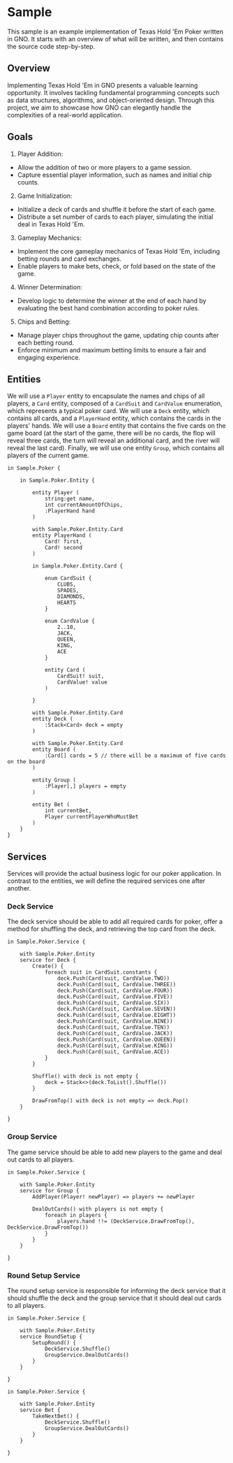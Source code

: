 # Sample

This sample is an example implementation of Texas Hold 'Em Poker written in GNO.
It starts with an overview of what will be written, and then contains the source code step-by-step.

## Overview

Implementing Texas Hold 'Em in GNO presents a valuable learning opportunity.
It involves tackling fundamental programming concepts such as data structures, algorithms, and
object-oriented design. Through this project, we aim to showcase how GNO can elegantly handle the
complexities of a real-world application.

## Goals

1. Player Addition:

- Allow the addition of two or more players to a game session.
- Capture essential player information, such as names and initial chip counts.

2. Game Initialization:

- Initialize a deck of cards and shuffle it before the start of each game.
- Distribute a set number of cards to each player, simulating the initial deal in Texas Hold 'Em.

3. Gameplay Mechanics:

- Implement the core gameplay mechanics of Texas Hold 'Em, including betting rounds and card
  exchanges.
- Enable players to make bets, check, or fold based on the state of the game.

4. Winner Determination:

- Develop logic to determine the winner at the end of each hand by evaluating the best hand
  combination according to poker rules.

5. Chips and Betting:

- Manage player chips throughout the game, updating chip counts after each betting round.
- Enforce minimum and maximum betting limits to ensure a fair and engaging experience.

## Entities

We will use a `Player` entity to encapsulate the names and chips of all players, a `Card` entity,
composed of a `CardSuit` and `CardValue` enumeration, which represents a typical poker card.
We will use a `Deck` entity, which contains all cards, and a `PlayerHand` entity, which contains
the cards in the players' hands. We will use a `Board` entity that contains the five cards
on the game board (at the start of the game, there will be no cards, the flop will reveal three
cards, the turn will reveal an additional card, and the river will reveal the last card).
Finally, we will use one entity `Group`, which contains all players of the current game.

```gno
in Sample.Poker {

    in Sample.Poker.Entity {

        entity Player (
            string:get name,
            int currentAmountOfChips,
            :PlayerHand hand
        )

        with Sample.Poker.Entity.Card
        entity PlayerHand (
            Card! first,
            Card! second
        )

        in Sample.Poker.Entity.Card {

            enum CardSuit {
                CLUBS,
                SPADES,
                DIAMONDS,
                HEARTS
            }

            enum CardValue {
                2..10,
                JACK,
                QUEEN,
                KING,
                ACE
            }

            entity Card (
                CardSuit! suit,
                CardValue! value
            )

        }

        with Sample.Poker.Entity.Card
        entity Deck (
            :Stack<Card> deck = empty
        )

        with Sample.Poker.Entity.Card
        entity Board (
            :Card[] cards = 5 // there will be a maximum of five cards on the board
        )

        entity Group (
            :Player[,] players = empty
        )

        entity Bet (
            int currentBet,
            Player currentPlayerWhoMustBet
        )
    }
}
```

## Services

Services will provide the actual business logic for our poker application.
In contrast to the entities, we will define the required services one after another.

### Deck Service

The deck service should be able to add all required cards for poker, offer a method for shuffling
the deck, and retrieving the top card from the deck.

```gno
in Sample.Poker.Service {

    with Sample.Poker.Entity
    service for Deck {
        Create() {
            foreach suit in CardSuit.constants {
                deck.Push(Card(suit, CardValue.TWO))
                deck.Push(Card(suit, CardValue.THREE))
                deck.Push(Card(suit, CardValue.FOUR))
                deck.Push(Card(suit, CardValue.FIVE))
                deck.Push(Card(suit, CardValue.SIX))
                deck.Push(Card(suit, CardValue.SEVEN))
                deck.Push(Card(suit, CardValue.EIGHT))
                deck.Push(Card(suit, CardValue.NINE))
                deck.Push(Card(suit, CardValue.TEN))
                deck.Push(Card(suit, CardValue.JACK))
                deck.Push(Card(suit, CardValue.QUEEN))
                deck.Push(Card(suit, CardValue.KING))
                deck.Push(Card(suit, CardValue.ACE))
            }
        }

        Shuffle() with deck is not empty {
            deck = Stack<>(deck.ToList().Shuffle())
        }

        DrawFromTop() with deck is not empty => deck.Pop()
    }

}
```

### Group Service

The game service should be able to add new players to the game and deal out cards to all players.

```gno
in Sample.Poker.Service {

    with Sample.Poker.Entity
    service for Group {
        AddPlayer(Player! newPlayer) => players += newPlayer

        DealOutCards() with players is not empty {
            foreach in players {
                players.hand !!= (DeckService.DrawFromTop(), DeckService.DrawFromTop())
            }
        }
    }

}
```

### Round Setup Service

The round setup service is responsible for informing the deck service that it should shuffle the
deck and the group service that it should deal out cards to all players.

```gno
in Sample.Poker.Service {

    with Sample.Poker.Entity
    service RoundSetup {
        SetupRound() {
            DeckService.Shuffle()
            GroupService.DealOutCards()
        }
    }

}
```

```gno
in Sample.Poker.Service {

    with Sample.Poker.Entity
    service Bet {
        TakeNextBet() {
            DeckService.Shuffle()
            GroupService.DealOutCards()
        }
    }

}
```
